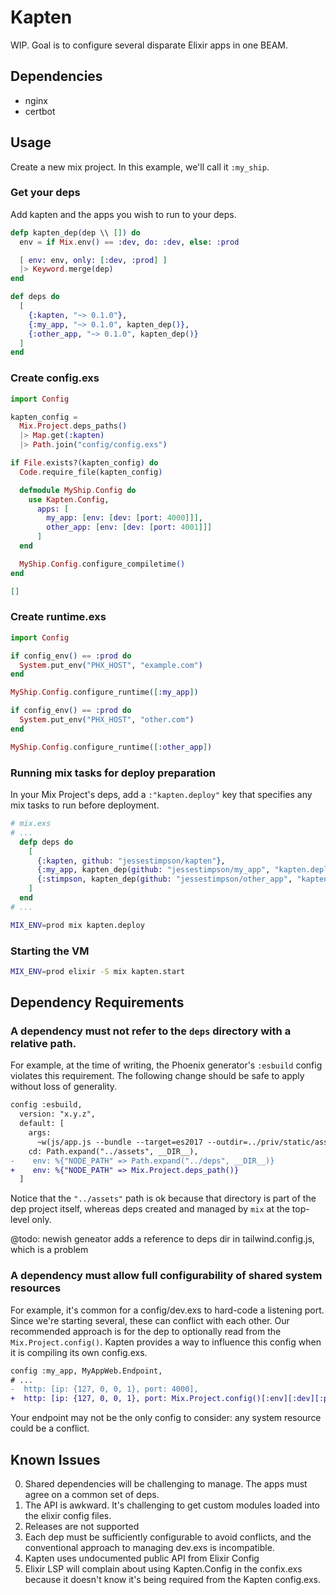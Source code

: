 # Kapten

WIP. Goal is to configure several disparate Elixir apps in one BEAM.

## Dependencies

* nginx
* certbot

## Usage

Create a new mix project. In this example, we'll call it `:my_ship`.

### Get your deps

Add kapten and the apps you wish to run to your deps.

```elixir
defp kapten_dep(dep \\ []) do
  env = if Mix.env() == :dev, do: :dev, else: :prod

  [ env: env, only: [:dev, :prod] ]
  |> Keyword.merge(dep)
end

def deps do
  [
    {:kapten, "~> 0.1.0"},
    {:my_app, "~> 0.1.0", kapten_dep()},
    {:other_app, "~> 0.1.0", kapten_dep()}
  ]
end
```

### Create config.exs

```elixir
import Config

kapten_config =
  Mix.Project.deps_paths()
  |> Map.get(:kapten)
  |> Path.join("config/config.exs")

if File.exists?(kapten_config) do
  Code.require_file(kapten_config)

  defmodule MyShip.Config do
    use Kapten.Config,
      apps: [
        my_app: [env: [dev: [port: 4000]]],
        other_app: [env: [dev: [port: 4001]]]
      ]
  end

  MyShip.Config.configure_compiletime()
end

[]
```

### Create runtime.exs

```elixir
import Config

if config_env() == :prod do
  System.put_env("PHX_HOST", "example.com")
end

MyShip.Config.configure_runtime([:my_app])

if config_env() == :prod do
  System.put_env("PHX_HOST", "other.com")
end

MyShip.Config.configure_runtime([:other_app])
```

### Running mix tasks for deploy preparation

In your Mix Project's deps, add a `:"kapten.deploy"` key that specifies any mix tasks to run before deployment.

```elixir
# mix.exs
# ...
  defp deps do
    [
      {:kapten, github: "jessestimpson/kapten"},
      {:my_app, kapten_dep(github: "jessestimpson/my_app", "kapten.deploy": ["phx.digest --no-compile"])},
      {:stimpson, kapten_dep(github: "jessestimpson/other_app", "kapten.deploy": ["phx.digest --no-compile"])}
    ]
  end
# ...
```

```bash
MIX_ENV=prod mix kapten.deploy
```

### Starting the VM

```bash
MIX_ENV=prod elixir -S mix kapten.start
```

## Dependency Requirements

### A dependency must not refer to the `deps` directory with a relative path.

For example, at the time of writing, the Phoenix generator's `:esbuild` config violates this requirement.
The following change should be safe to apply without loss of generality.

```diff
config :esbuild,
  version: "x.y.z",
  default: [
    args:
      ~w(js/app.js --bundle --target=es2017 --outdir=../priv/static/assets --external:/fonts/* --external:/images/*),
    cd: Path.expand("../assets", __DIR__),
-    env: %{"NODE_PATH" => Path.expand("../deps", __DIR__)}
+    env: %{"NODE_PATH" => Mix.Project.deps_path()}
  ]
```

Notice that the `"../assets"` path is ok because that directory is part of the dep project itself, whereas
deps created and managed by `mix` at the top-level only.

@todo: newish geneator adds a reference to deps dir in tailwind.config.js, which is a problem

### A dependency must allow full configurability of shared system resources

For example, it's common for a config/dev.exs to hard-code a listening port. Since we're starting
several, these can conflict with each other. Our recommended approach is for the dep to optionally
read from the `Mix.Project.config()`. Kapten provides a way to influence this config when it is
compiling its own config.exs.

```diff
config :my_app, MyAppWeb.Endpoint,
# ...
-  http: [ip: {127, 0, 0, 1}, port: 4000],
+  http: [ip: {127, 0, 0, 1}, port: Mix.Project.config()[:env][:dev][:port] || 4000],
```

Your endpoint may not be the only config to consider: any system resource could be a conflict.

## Known Issues

0. Shared dependencies will be challenging to manage. The apps must agree on a common set of deps.
1. The API is awkward. It's challenging to get custom modules loaded into the elixir config files.
2. Releases are not supported
3. Each dep must be sufficiently configurable to avoid conflicts, and the conventional approach to managing dev.exs is incompatible.
4. Kapten uses undocumented public API from Elixir Config
5. Elixir LSP will complain about using Kapten.Config in the confix.exs because it doesn't know it's being required from the Kapten config.exs.
